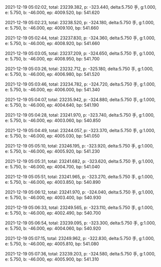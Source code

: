 2021-12-19 05:02:02, total: 23239.382, p: -323.440, delta:5.750 手, g:1.000, e: 5.750, b: -46.000, ep: 4009.520, bp: 541.620

2021-12-19 05:02:23, total: 23238.520, p: -324.180, delta:5.750 手, g:1.000, e: 5.750, b: -46.000, ep: 4009.100, bp: 541.660

2021-12-19 05:02:44, total: 23237.830, p: -324.360, delta:5.750 手, g:1.000, e: 5.750, b: -46.000, ep: 4008.920, bp: 541.660

2021-12-19 05:03:05, total: 23237.209, p: -324.650, delta:5.750 手, g:1.000, e: 5.750, b: -46.000, ep: 4008.950, bp: 541.700

2021-12-19 05:03:26, total: 23232.712, p: -325.180, delta:5.750 手, g:1.000, e: 5.750, b: -46.000, ep: 4006.980, bp: 541.520

2021-12-19 05:03:46, total: 23234.782, p: -324.720, delta:5.750 手, g:1.000, e: 5.750, b: -46.000, ep: 4006.000, bp: 541.340

2021-12-19 05:04:07, total: 23235.942, p: -324.880, delta:5.750 手, g:1.000, e: 5.750, b: -46.000, ep: 4004.640, bp: 541.190

2021-12-19 05:04:28, total: 23241.970, p: -323.740, delta:5.750 手, g:1.000, e: 5.750, b: -46.000, ep: 4003.060, bp: 540.850

2021-12-19 05:04:49, total: 23244.057, p: -323.370, delta:5.750 手, g:1.000, e: 5.750, b: -46.000, ep: 4005.030, bp: 541.050

2021-12-19 05:05:10, total: 23246.195, p: -323.920, delta:5.750 手, g:1.000, e: 5.750, b: -46.000, ep: 4005.920, bp: 541.230

2021-12-19 05:05:31, total: 23241.682, p: -323.620, delta:5.750 手, g:1.000, e: 5.750, b: -46.000, ep: 4004.700, bp: 541.040

2021-12-19 05:05:51, total: 23241.965, p: -323.270, delta:5.750 手, g:1.000, e: 5.750, b: -46.000, ep: 4003.850, bp: 540.890

2021-12-19 05:06:12, total: 23241.970, p: -324.040, delta:5.750 手, g:1.000, e: 5.750, b: -46.000, ep: 4003.400, bp: 540.930

2021-12-19 05:06:33, total: 23249.565, p: -323.110, delta:5.750 手, g:1.000, e: 5.750, b: -46.000, ep: 4002.490, bp: 540.700

2021-12-19 05:06:54, total: 23239.095, p: -323.300, delta:5.750 手, g:1.000, e: 5.750, b: -46.000, ep: 4004.060, bp: 540.920

2021-12-19 05:07:15, total: 23249.962, p: -322.830, delta:5.750 手, g:1.000, e: 5.750, b: -46.000, ep: 4005.810, bp: 541.080

2021-12-19 05:07:36, total: 23239.203, p: -324.580, delta:5.750 手, g:1.000, e: 5.750, b: -46.000, ep: 4005.900, bp: 541.310